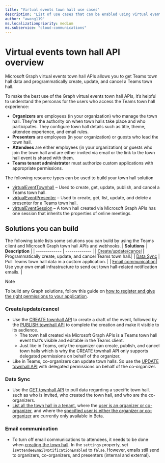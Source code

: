 ```yaml
---
title: "Virtual events town hall use cases"
description: "List of use cases that can be enabled using virtual events town hall APIs"
author: "awang119"
ms.localizationpriority: medium
ms.subservice: "cloud-communications"
---
```

# Virtual events town hall API overview
Microsoft Graph virtual events town hall APIs allows you to get Teams town hall data and programmatically create, update, and cancel a Teams town hall.

To make the best use of the Graph virtual events town hall APIs, it’s helpful to understand the personas for the users who access the Teams town hall experience: 

- **Organizers** are employees (in your organization) who manage the town hall. They're the authority on when town halls take place and who participates. They configure town hall details such as title, theme, attendee experience, and email rules.
- **Presenters** are employees (in your organization) or guests who lead the town hall.  
- **Attendees** are either employees (in your organization) or guests who join the town hall and are either invited via email or the link to the town hall event is shared with them.  
- **Teams tenant administrator** must authorize custom applications with appropriate permissions.

The following resource types can be used to build your town hall solution 
- [virtualEventTownhall](../api-reference/v1.0/resources/virtualeventtownhall.md) – Used to create, get, update, publish, and cancel a Teams town hall.    
- [virtualEventPresenter](../api-reference/v1.0/resources/virtualeventpresenter.md) – Used to create, get, list, update, and delete a presenter for a Teams town hall.   
- [virtualEventSession](../api-reference/v1.0/resources/virtualeventsession.md) – A town hall created via Microsoft Graph APIs has one session that inherits the properties of online meetings.  

## Solutions you can build 
The following table lists some solutions you can build by using the Teams client and Microsoft Graph town hall APIs and webhooks. 
| **Solutions**      | **Description**    |
| ------------- | ------------- |
| [Create/update/cancel](#createupdatecancel) | Programmatically create, update, and cancel Teams town hall.|
| [Data Sync](#data-sync) | Pull Teams town hall data in a custom application. |
| [Email communication](#email-communication)| Use your own email infrastructure to send out town hall-related notification emails. |

> [!NOTE]
>To build any Graph solutions, follow this guide on [how to register and give the right permissions to your application](/concepts/auth/auth-concepts.md).

### Create/update/cancel 
- Use the [CREATE townhall API](../api-reference/v1.0/api/virtualeventsroot-post-townhalls.md) to create a draft of the event, followed by the [PUBLISH townhall API](../api-reference/v1.0/api/virtualeventtownhall-publish.md) to complete the creation and make it visible to its audience.
   - The town hall created via Microsoft Graph APIs is a Teams town hall event that’s visible and editable in the Teams client. 
   - Just like in Teams, only the organizer can create, publish, and cancel town halls which is why the CREATE townhall API only supports delegated permissions on behalf of the organizer.  
- Like in Teams, co-organizers can update town halls. So use the [UPDATE townhall API](../api-reference/v1.0/api/virtualeventtownhall-update.md) with delegated permissions on behalf of the co-organizer.

### Data Sync 
- Use the [GET townhall API](../api-reference/v1.0/api/virtualeventtownhall-get.md) to pull data regarding a specific town hall. such as who is invited, who created the town hall, and who are the co-organizers.
- [List all the town hall in a tenant](../api-reference/beta/api/virtualeventsroot-list-townhalls.md), where the [user is an organizer or co-organizer](../api-reference/beta/api/virtualeventtownhall-getbyuserrole.md), and where the [specified user is either the organizer or co-organizer](../api-reference/beta/api/virtualeventtownhall-getbyuseridandrole.md) are currently only available in Beta. 

### Email communication
- To turn off email communications to attendees, it needs to be done when [creating the town hall](../api-reference/v1.0/api/virtualeventsroot-post-townhalls.md). In the `settings` property, set `isAttendeeEmailNotificationEnabled` to `false`. However, emails still send to organizers, co-organizers, and presenters (internal and external).
